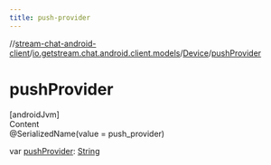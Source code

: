 ```yaml
---
title: push-provider
---
```

//[stream-chat-android-client](../../../index.md)/[io.getstream.chat.android.client.models](../index.md)/[Device](index.md)/[pushProvider](pushProvider.md)



# pushProvider  
[androidJvm]  
Content  
@SerializedName(value = push_provider)  
  
var [pushProvider](pushProvider.md): [String](https://kotlinlang.org/api/latest/jvm/stdlib/kotlin/-string/index.html)  



